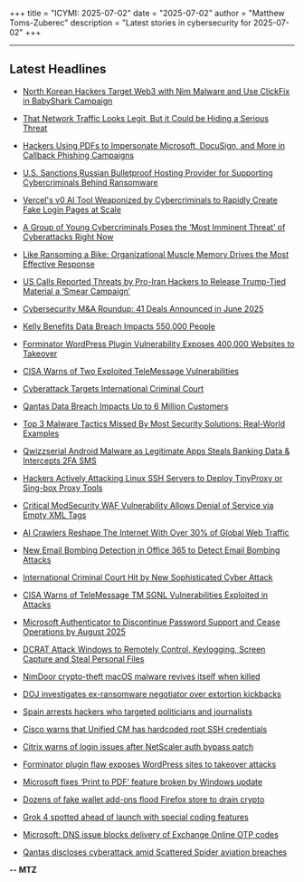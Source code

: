 +++
title = "ICYMI: 2025-07-02"
date = "2025-07-02"
author = "Matthew Toms-Zuberec"
description = "Latest stories in cybersecurity for 2025-07-02"
+++

---------------------------------------------------------------------------
## Latest Headlines
- [North Korean Hackers Target Web3 with Nim Malware and Use ClickFix in BabyShark Campaign](https://thehackernews.com/2025/07/north-korean-hackers-target-web3-with.html)

- [That Network Traffic Looks Legit, But it Could be Hiding a Serious Threat](https://thehackernews.com/2025/07/that-network-traffic-looks-legit-but-it.html)

- [Hackers Using PDFs to Impersonate Microsoft, DocuSign, and More in Callback Phishing Campaigns](https://thehackernews.com/2025/07/hackers-using-pdfs-to-impersonate.html)

- [U.S. Sanctions Russian Bulletproof Hosting Provider for Supporting Cybercriminals Behind Ransomware](https://thehackernews.com/2025/07/us-sanctions-russian-bulletproof.html)

- [Vercel's v0 AI Tool Weaponized by Cybercriminals to Rapidly Create Fake Login Pages at Scale](https://thehackernews.com/2025/07/vercels-v0-ai-tool-weaponized-by.html)

- [A Group of Young Cybercriminals Poses the ‘Most Imminent Threat’ of Cyberattacks Right Now](https://www.wired.com/story/scattered-spider-most-imminent-threat/)

- [Like Ransoming a Bike: Organizational Muscle Memory Drives the Most Effective Response](https://www.securityweek.com/like-ransoming-a-bike-organizational-muscle-memory-drives-the-most-effective-response/)

- [US Calls Reported Threats by Pro-Iran Hackers to Release Trump-Tied Material a ‘Smear Campaign’](https://www.securityweek.com/us-calls-reported-threats-by-pro-iran-hackers-to-release-trump-tied-material-a-smear-campaign/)

- [Cybersecurity M&A Roundup: 41 Deals Announced in June 2025](https://www.securityweek.com/cybersecurity-ma-roundup-41-deals-announced-in-june-2025/)

- [Kelly Benefits Data Breach Impacts 550,000 People](https://www.securityweek.com/kelly-benefits-data-breach-impacts-550000-people/)

- [Forminator WordPress Plugin Vulnerability Exposes 400,000 Websites to Takeover](https://www.securityweek.com/forminator-wordpress-plugin-vulnerability-exposes-400000-websites-to-takeover/)

- [CISA Warns of Two Exploited TeleMessage Vulnerabilities](https://www.securityweek.com/cisa-warns-of-two-exploited-telemessage-vulnerabilities/)

- [Cyberattack Targets International Criminal Court](https://www.securityweek.com/cyberattack-targets-international-criminal-court/)

- [Qantas Data Breach Impacts Up to 6 Million Customers](https://www.securityweek.com/qantas-data-breach-impacts-up-to-6-million-customers/)

- [Top 3 Malware Tactics Missed By Most Security Solutions: Real-World Examples](https://cybersecuritynews.com/top-3-malware-tactics-missed-by-most-security-solutions/)

- [Qwizzserial Android Malware as Legitimate Apps Steals Banking Data & Intercepts 2FA SMS](https://cybersecuritynews.com/qwizzserial-android-malware-as-legitimate-apps/)

- [Hackers Actively Attacking Linux SSH Servers to Deploy TinyProxy or Sing-box Proxy Tools](https://cybersecuritynews.com/hackers-actively-attacking-linux-ssh-servers/)

- [Critical ModSecurity WAF Vulnerability Allows Denial of Service via Empty XML Tags](https://cybersecuritynews.com/modsecurity-waf-vulnerability/)

- [AI Crawlers Reshape The Internet With Over 30% of Global Web Traffic](https://cybersecuritynews.com/global-web-traffic/)

- [New Email Bombing Detection in Office 365 to Detect Email Bombing Attacks](https://cybersecuritynews.com/email-bombing-detection-in-office-365/)

- [International Criminal Court Hit by New Sophisticated Cyber Attack](https://cybersecuritynews.com/international-criminal-court-cyber-attack/)

- [CISA Warns of TeleMessage TM SGNL Vulnerabilities Exploited in Attacks](https://cybersecuritynews.com/telemessage-tm-sgnl-vulnerabilities/)

- [Microsoft Authenticator to Discontinue Password Support and Cease Operations by August 2025](https://cybersecuritynews.com/microsoft-authenticator-password/)

- [DCRAT Attack Windows to Remotely Control, Keylogging, Screen Capture and Steal Personal Files](https://cybersecuritynews.com/dcrat-attack-windows-to-remotely-control-keylogging/)

- [NimDoor crypto-theft macOS malware revives itself when killed](https://www.bleepingcomputer.com/news/security/nimdoor-crypto-theft-macos-malware-revives-itself-when-killed/)

- [DOJ investigates ex-ransomware negotiator over extortion kickbacks](https://www.bleepingcomputer.com/news/security/doj-investigates-ex-ransomware-negotiator-over-extortion-kickbacks/)

- [Spain arrests hackers who targeted politicians and journalists](https://www.bleepingcomputer.com/news/security/spain-arrests-hackers-who-targeted-politicians-and-journalists/)

- [Cisco warns that Unified CM has hardcoded root SSH credentials](https://www.bleepingcomputer.com/news/security/cisco-removes-unified-cm-callManager-backdoor-root-account/)

- [Citrix warns of login issues after NetScaler auth bypass patch](https://www.bleepingcomputer.com/news/security/citrix-warns-of-login-issues-after-netscaler-auth-bypass-patch/)

- [Forminator plugin flaw exposes WordPress sites to takeover attacks](https://www.bleepingcomputer.com/news/security/forminator-plugin-flaw-exposes-wordpress-sites-to-takeover-attacks/)

- [Microsoft fixes ‘Print to PDF’ feature broken by Windows update](https://www.bleepingcomputer.com/news/microsoft/microsoft-fixes-print-to-pdf-feature-broken-by-windows-update/)

- [Dozens of fake wallet add-ons flood Firefox store to drain crypto](https://www.bleepingcomputer.com/news/security/dozens-of-fake-wallet-add-ons-flood-firefox-store-to-drain-crypto/)

- [Grok 4 spotted ahead of launch with special coding features](https://www.bleepingcomputer.com/news/artificial-intelligence/grok-4-spotted-ahead-of-launch-with-special-coding-features/)

- [Microsoft: DNS issue blocks delivery of Exchange Online OTP codes](https://www.bleepingcomputer.com/news/microsoft/microsoft-links-dns-issue-to-exchange-online-otp-delivery-failures/)

- [Qantas discloses cyberattack amid Scattered Spider aviation breaches](https://www.bleepingcomputer.com/news/security/qantas-discloses-cyberattack-amid-scattered-spider-aviation-breaches/)

**-- MTZ**